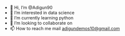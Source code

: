 - 👋 Hi, I’m @Adigun90
- 👀 I’m interested in data science
- 🌱 I’m currently learning python
- 💞️ I’m looking to collaborate on 
- 📫 How to reach me mail   adigundemos10@gmail.com

<!---
Adigun90/Adigun90 is a ✨ special ✨ repository because its `README.md` (this file) appears on your GitHub profile.
You can click the Preview link to take a look at your changes.
--->
